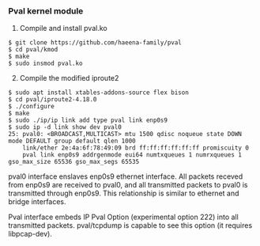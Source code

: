 

### Pval kernel module

1. Compile and install pval.ko

```shell-session
$ git clone https://github.com/haeena-family/pval
$ cd pval/kmod
$ make
$ sudo insmod pval.ko
```

2. Compile the modified iproute2

```shell-session
$ sudo apt install xtables-addons-source flex bison
$ cd pval/iproute2-4.18.0
$ ./configure
$ make
$ sudo ./ip/ip link add type pval link enp0s9
$ sudo ip -d link show dev pval0
25: pval0: <BROADCAST,MULTICAST> mtu 1500 qdisc noqueue state DOWN mode DEFAULT group default qlen 1000
    link/ether 2e:4a:6f:78:49:09 brd ff:ff:ff:ff:ff:ff promiscuity 0 
    pval link enp0s9 addrgenmode eui64 numtxqueues 1 numrxqueues 1 gso_max_size 65536 gso_max_segs 65535 
```

pval0 interface enslaves enp0s9 ethernet interface. All packets
receved from enp0s9 are received to pval0, and all transmitted packets
to pval0 is transmitted through enp0s9. This relationship is similar
to ethernet and bridge interfaces.

Pval interface embeds IP Pval Option (experimental option 222) into
all transmitted packets. pval/tcpdump is capable to see this option
(it requires libpcap-dev).
